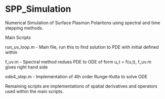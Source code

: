# SPP_Simulation
Numerical Simulation of Surface Plasmon Polaritons using spectral and time stepping methods.


Main Scripts

run_uv_loop.m - Main file, run this to find solution to PDE with initial defined within

f_uv.m - Spectral method redues PDE to ODE of form u_t = f(u,t), f_uv.m gives right hand side

ode4_step.m - Implementation of 4th order Runge-Kutta to solve ODE


Remaining scripts are implementations of spatial derivatives and operators used within the main scripts.
